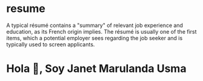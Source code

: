 # resume
A typical résumé contains a "summary" of relevant job experience and education, as its French origin implies. The résumé is usually one of the first items, which a potential employer sees regarding the job seeker and is typically used to screen applicants.


# Hola 👋, Soy Janet Marulanda Usma
